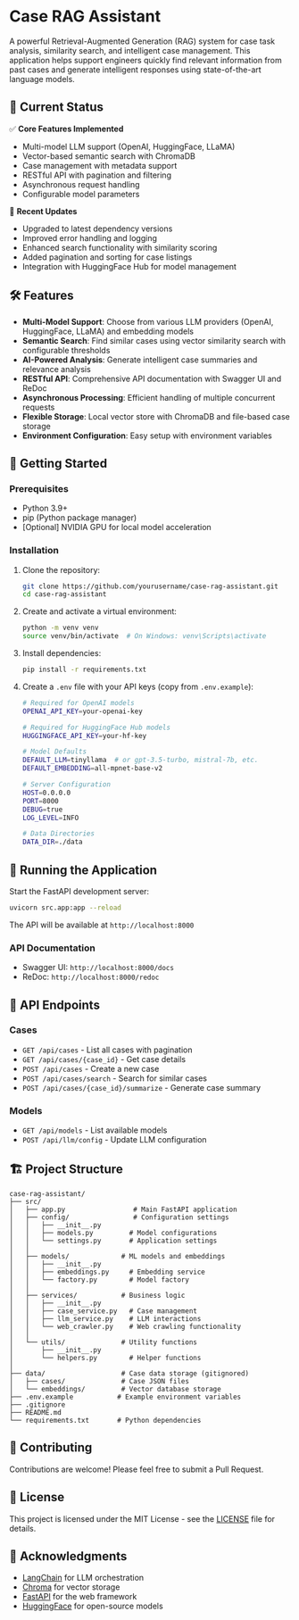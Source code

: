 # Case RAG Assistant

A powerful Retrieval-Augmented Generation (RAG) system for case task analysis, similarity search, and intelligent case management. This application helps support engineers quickly find relevant information from past cases and generate intelligent responses using state-of-the-art language models.

## 🚀 Current Status

✅ **Core Features Implemented**
- Multi-model LLM support (OpenAI, HuggingFace, LLaMA)
- Vector-based semantic search with ChromaDB
- Case management with metadata support
- RESTful API with pagination and filtering
- Asynchronous request handling
- Configurable model parameters

🔄 **Recent Updates**
- Upgraded to latest dependency versions
- Improved error handling and logging
- Enhanced search functionality with similarity scoring
- Added pagination and sorting for case listings
- Integration with HuggingFace Hub for model management

## 🛠️ Features

- **Multi-Model Support**: Choose from various LLM providers (OpenAI, HuggingFace, LLaMA) and embedding models
- **Semantic Search**: Find similar cases using vector similarity search with configurable thresholds
- **AI-Powered Analysis**: Generate intelligent case summaries and relevance analysis
- **RESTful API**: Comprehensive API documentation with Swagger UI and ReDoc
- **Asynchronous Processing**: Efficient handling of multiple concurrent requests
- **Flexible Storage**: Local vector store with ChromaDB and file-based case storage
- **Environment Configuration**: Easy setup with environment variables

## 🚀 Getting Started

### Prerequisites

- Python 3.9+
- pip (Python package manager)
- [Optional] NVIDIA GPU for local model acceleration

### Installation

1. Clone the repository:
   ```bash
   git clone https://github.com/yourusername/case-rag-assistant.git
   cd case-rag-assistant
   ```

2. Create and activate a virtual environment:
   ```bash
   python -m venv venv
   source venv/bin/activate  # On Windows: venv\Scripts\activate
   ```

3. Install dependencies:
   ```bash
   pip install -r requirements.txt
   ```

4. Create a `.env` file with your API keys (copy from `.env.example`):
   ```bash
   # Required for OpenAI models
   OPENAI_API_KEY=your-openai-key
   
   # Required for HuggingFace Hub models
   HUGGINGFACE_API_KEY=your-hf-key
   
   # Model Defaults
   DEFAULT_LLM=tinyllama  # or gpt-3.5-turbo, mistral-7b, etc.
   DEFAULT_EMBEDDING=all-mpnet-base-v2
   
   # Server Configuration
   HOST=0.0.0.0
   PORT=8000
   DEBUG=true
   LOG_LEVEL=INFO
   
   # Data Directories
   DATA_DIR=./data
   ```

## 🏃 Running the Application

Start the FastAPI development server:
```bash
uvicorn src.app:app --reload
```

The API will be available at `http://localhost:8000`

### API Documentation
- Swagger UI: `http://localhost:8000/docs`
- ReDoc: `http://localhost:8000/redoc`

## 🧩 API Endpoints

### Cases
- `GET /api/cases` - List all cases with pagination
- `GET /api/cases/{case_id}` - Get case details
- `POST /api/cases` - Create a new case
- `POST /api/cases/search` - Search for similar cases
- `POST /api/cases/{case_id}/summarize` - Generate case summary

### Models
- `GET /api/models` - List available models
- `POST /api/llm/config` - Update LLM configuration

## 🏗️ Project Structure

```
case-rag-assistant/
├── src/
│   ├── app.py                 # Main FastAPI application
│   ├── config/                # Configuration settings
│   │   ├── __init__.py
│   │   ├── models.py         # Model configurations
│   │   └── settings.py       # Application settings
│   │
│   ├── models/             # ML models and embeddings
│   │   ├── __init__.py
│   │   ├── embeddings.py     # Embedding service
│   │   └── factory.py        # Model factory
│   │
│   ├── services/           # Business logic
│   │   ├── __init__.py
│   │   ├── case_service.py   # Case management
│   │   ├── llm_service.py    # LLM interactions
│   │   └── web_crawler.py    # Web crawling functionality
│   │
│   └── utils/              # Utility functions
│       ├── __init__.py
│       └── helpers.py        # Helper functions
│
├── data/                   # Case data storage (gitignored)
│   ├── cases/              # Case JSON files
│   └── embeddings/         # Vector database storage
├── .env.example           # Example environment variables
├── .gitignore
├── README.md
└── requirements.txt       # Python dependencies
```

## 🤝 Contributing

Contributions are welcome! Please feel free to submit a Pull Request.

## 📄 License

This project is licensed under the MIT License - see the [LICENSE](LICENSE) file for details.

## 🙏 Acknowledgments

- [LangChain](https://python.langchain.com/) for LLM orchestration
- [Chroma](https://www.trychroma.com/) for vector storage
- [FastAPI](https://fastapi.tiangolo.com/) for the web framework
- [HuggingFace](https://huggingface.co/) for open-source models
